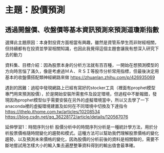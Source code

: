 <h1>主題：股價預測</h1>
<h2>透過開盤價、收盤價等基本資訊預測來預測道瓊斯指數</h2>

選擇此主題原因：本身對投資方面相當有興趣，雖然是資管系學生而非財經相關，但持續都有在投資並學習相關知識，也因此我覺得這個主題會讓我有想深入研究下去的動力

資料集、目標介紹：因為股票本身的分析方法就有百百種，一開始在想預測模型的方向時苦惱了滿久，像是考慮過ＭＡ、ＲＳＩ等股市分析常用指標，但最後決定用基本的收盤價搭配類神經網路來做
https://zhuanlan.zhihu.com/p/426935069

遇到的困難：過程中發現網路上已經有寫好的stocker工具（裡面有prophet模型專門用來預測股價），於是開始安裝所需套件及設定環境，但過程中不斷報錯，發現因為prophet模型似乎需要安裝在另外的虛擬環境當中，所以又去學了一下anaconda裡的虛擬環境建置及如何在不同環境中切換及下達指令
https://ithelp.ithome.com.tw/articles/10208534
https://blog.csdn.net/qq_36228172/article/details/120567076

延伸學習1：時間序列分析
股價分析中的時間序列分析是一種統計學方法，用於分析股票價格隨時間變化的趨勢和模式。這種方法可以幫助我們理解股票價格的變化趨勢，以及預測未來價格的變化，因為股價的分析前後的資料是相關聯的，需要不斷地嘗試用怎樣大小的輸入集去遍歷整筆資料得到的輸出值會最準確。
